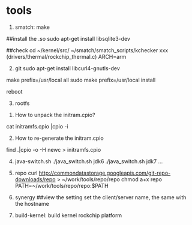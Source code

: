 # tools

1. smatch:
make

##install the .so
sudo apt-get install libsqlite3-dev

##check
cd ~/kernel/src/
~/smatch/smatch_scripts/kchecker xxx (drivers/thermal/rockchip_thermal.c) ARCH=arm

2. git
sudo apt-get install libcurl4-gnutls-dev

make prefix=/usr/local all
sudo make prefix=/usr/local install

reboot


3. rootfs

1) How to unpack the initram.cpio?

cat  initramfs.cpio |cpio -i

2) How to re-generate the initram.cpio

find .|cpio -o -H newc > initramfs.cpio

4. java-switch.sh
./java_switch.sh jdk6
./java_switch.sh jdk7
...

5. repo
curl http://commondatastorage.googleapis.com/git-repo-downloads/repo > ~/work/tools/repo/repo
chmod a+x repo
PATH=~/work/tools/repo/repo:$PATH

5. synergy
##view the setting
set the client/server name, the same with the hostname

6. build-kernel:
build kernel rockchip platform

